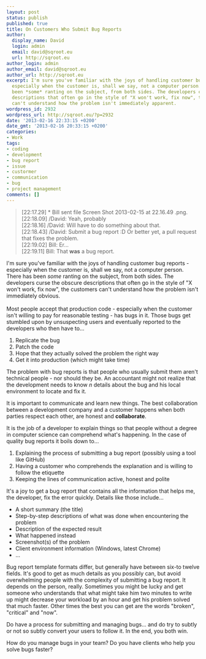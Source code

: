 ```yaml
---
layout: post
status: publish
published: true
title: On Customers Who Submit Bug Reports
author:
  display_name: David
  login: admin
  email: david@sqroot.eu
  url: http://sqroot.eu
author_login: admin
author_email: david@sqroot.eu
author_url: http://sqroot.eu
excerpt: I'm sure you've familiar with the joys of handling customer bug reports -
  especially when the customer is, shall we say, not a computer person. There has
  been *some* ranting on the subject, from both sides. The developers curse the obscure
  descriptions that often go in the style of "X won't work, fix now", the customers
  can't understand how the problem isn't immediately apparent.
wordpress_id: 2932
wordpress_url: http://sqroot.eu/?p=2932
date: '2013-02-16 22:33:15 +0200'
date_gmt: '2013-02-16 20:33:15 +0200'
categories:
- Work
tags:
- coding
- development
- bug report
- issue
- custormer
- communication
- bug
- project management
comments: []
---
```

<blockquote>
  [22:17.29] * Bill sent file Screen Shot 2013-02-15 at 22.16.49 .png.<br />
  [22:18.09] /David: Yeah, probably<br />
  [22:18.16] /David: Will have to do something about that.<br />
  [22:18.43] /David: Submit a bug report :D Or better yet, a pull request that fixes the problem.<br />
  [22:19.02] Bill: Er...<br />
  [22:19.11] Bill: That <strong>was</strong> a bug report.
</p></blockquote>
<p>I'm sure you've familiar with the joys of handling customer bug reports - especially when the customer is, shall we say, not a computer person. There has been <em>some</em> ranting on the subject, from both sides. The developers curse the obscure descriptions that often go in the style of "X won't work, fix now", the customers can't understand how the problem isn't immediately obvious.<br />
<a id="more"></a><a id="more-2932"></a><br />
Most people accept that production code - especially when the customer isn't willing to pay for reasonable testing - has bugs in it. Those bugs get stumbled upon by unsuspecting users and eventually reported to the developers who then have to...</p>
<ol>
<li>Replicate the bug</li>
<li>Patch the code</li>
<li>Hope that they actually solved the problem the right way</li>
<li>Get it into production (which might take time)</li>
</ol>
<p>The problem with bug reports is that people who usually submit them aren't technical people - nor should they be. An accountant might not realize that the development needs to know <em>n</em> details about the bug and his local environment to locate and fix it.</p>
<p>It is important to communicate and learn new things. The best collaboration between a development company and a customer happens when both parties respect each other, are honest and <strong>collaborate</strong>.</p>
<p>It is the job of a developer to explain things so that people without a degree in computer science can comprehend what's happening. In the case of quality bug reports it boils down to...</p>
<ol>
<li>Explaining the process of submitting a bug report (possibly using a tool like GitHub)</li>
<li>Having a customer who comprehends the explanation and is willing to follow the etiquette</li>
<li>Keeping the lines of communication active, honest and polite</li>
</ol>
<p>It's a joy to get a bug report that contains all the information that helps me, the developer, fix the error quickly. Details like those include...</p>
<ul>
<li>A short summary (the title)</li>
<li>Step-by-step descriptions of what was done when encountering the problem</li>
<li>Description of the expected result</li>
<li>What happened instead</li>
<li>Screenshot(s) of the problem</li>
<li>Client environment information (Windows, latest Chrome)</li>
<li>...</li>
</ul>
<p>Bug report template formats differ, but generally have between six-to twelve fields. It's good to get as much details as you possibly can, but avoid overwhelming people with the complexity of submitting a bug report. It depends on the person, really. Sometimes you might be lucky and get someone who understands that what might take him two minutes to write up might decrease your workload by an hour and get his problem solved that much faster. Other times the best you can get are the words "broken", "critical" and "now".</p>
<p>Do have a process for submitting and managing bugs... and do try to subtly or not so subtly convert your users to follow it. In the end, you both win.</p>
<p>How do you manage bugs in your team? Do you have clients who help you solve bugs faster?</p>
